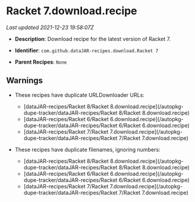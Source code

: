 # Racket 7.download.recipe

_Last updated 2021-12-23 19:58:07Z_

- **Description**: Download recipe for the latest version of Racket 7.

- **Identifier**: `com.github.dataJAR-recipes.download.Racket 7`

- **Parent Recipes**: `None`

## Warnings

- These recipes have duplicate URLDownloader URLs:
    - [dataJAR-recipes/Racket 8/Racket 8.download.recipe](/autopkg-dupe-tracker/dataJAR-recipes/Racket 8/Racket 8.download.recipe)
    - [dataJAR-recipes/Racket 6/Racket 6.download.recipe](/autopkg-dupe-tracker/dataJAR-recipes/Racket 6/Racket 6.download.recipe)
    - [dataJAR-recipes/Racket 7/Racket 7.download.recipe](/autopkg-dupe-tracker/dataJAR-recipes/Racket 7/Racket 7.download.recipe)

- These recipes have duplicate filenames, ignoring numbers:
    - [dataJAR-recipes/Racket 8/Racket 8.download.recipe](/autopkg-dupe-tracker/dataJAR-recipes/Racket 8/Racket 8.download.recipe)
    - [dataJAR-recipes/Racket 6/Racket 6.download.recipe](/autopkg-dupe-tracker/dataJAR-recipes/Racket 6/Racket 6.download.recipe)
    - [dataJAR-recipes/Racket 7/Racket 7.download.recipe](/autopkg-dupe-tracker/dataJAR-recipes/Racket 7/Racket 7.download.recipe)